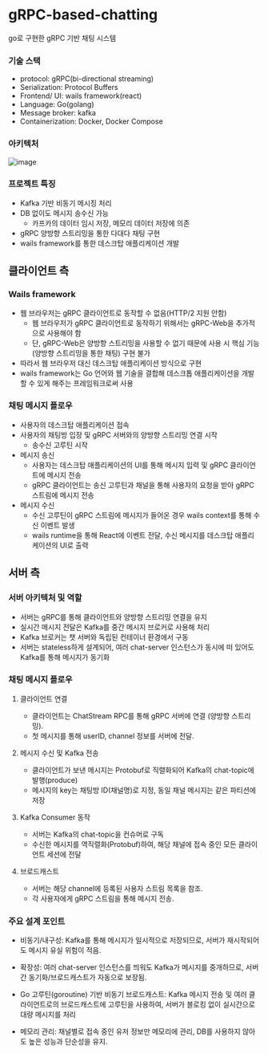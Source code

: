 # gRPC-based-chatting
go로 구현한 gRPC 기반 채팅 시스템 

### 기술 스택 
- protocol: gRPC(bi-directional streaming)
- Serialization: Protocol Buffers 
- Frontend/ UI: wails framework(react)
- Language: Go(golang)
- Message broker: kafka
- Containerization: Docker, Docker Compose 

### 아키텍처 
![image](https://github.com/user-attachments/assets/e20e231f-4391-42c7-bc3d-60d4eba86ac9)


### 프로젝트 특징

- Kafka 기반 비동기 메시징 처리 
- DB 없이도 메시지 송수신 가능
    - 카프카의 데이터 임시 저장, 메모리 데이터 저장에 의존
- gRPC 양방향 스트리밍을 통한 다대다 채팅 구현
- wails framework를 통한 데스크탑 애플리케이션 개발

## 클라이언트 측 
### Wails framework

- 웹 브라우저는 gRPC 클라이언트로 동작할 수 없음(HTTP/2 지원 안함)
    - 웹 브라우저가 gRPC 클라이언트로 동작하기 위해서는 gRPC-Web을 추가적으로 사용해야 함
    - 단, gRPC-Web은 양방향 스트리밍을 사용할 수 없기 때문에 사용 시 핵심 기능(양방향 스트리밍을 통한 채팅) 구현 불가
- 따라서 웹 브라우저 대신 데스크탑 애플리케이션 방식으로 구현
- wails framework는 Go 언어와 웹 기술을 결합해 데스크톱 애플리케이션을 개발할 수 있게 해주는 프레임워크로써 사용

### 채팅 메시지 플로우

- 사용자의 데스크탑 애플리케이션 접속
- 사용자의 채팅방 입장 및 gRPC 서버와의 양방향 스트리밍 연결 시작
    - 송수신 고루틴 시작
- 메시지 송신
    - 사용자는 데스크탑 애플리케이션의 UI를 통해 메시지 입력 및 gRPC 클라이언트에 메시지 전송
    - gRPC 클라이언트는 송신 고루틴과 채널을 통해 사용자의 요청을 받아 gRPC 스트림에 메시지 전송
- 메시지 수신
    - 수신 고루틴이 gRPC 스트림에 메시지가 들어온 경우 wails context를 통해 수신 이벤트 발생
    - wails runtime을 통해 React에 이벤트 전달, 수신 메시지를 데스크탑 애플리케이션의 UI로 출력

## 서버 측 

### 서버 아키텍처 및 역할 
- 서버는 gRPC를 통해 클라이언트와 양방향 스트리밍 연결을 유지
- 실시간 메시지 전달은 Kafka를 중간 메시지 브로커로 사용해 처리
- Kafka 브로커는 챗 서버와 독립된 컨테이너 환경에서 구동
- 서버는 stateless하게 설계되어, 여러 chat-server 인스턴스가 동시에 떠 있어도 Kafka를 통해 메시지가 동기화

### 채팅 메시지 플로우 

1. 클라이언트 연결

    - 클라이언트는 ChatStream RPC를 통해 gRPC 서버에 연결 (양방향 스트리밍).
    - 첫 메시지를 통해 userID, channel 정보를 서버에 전달.

2. 메시지 수신 및 Kafka 전송

    - 클라이언트가 보낸 메시지는 Protobuf로 직렬화되어 Kafka의 chat-topic에 발행(produce)
    - 메시지의 key는 채팅방 ID(채널명)로 지정, 동일 채널 메시지는 같은 파티션에 저장

3. Kafka Consumer 동작

    - 서버는 Kafka의 chat-topic을 컨슈머로 구독
    - 수신한 메시지를 역직렬화(Protobuf)하여, 해당 채널에 접속 중인 모든 클라이언트 세션에 전달

4. 브로드캐스트

    - 서버는 해당 channel에 등록된 사용자 스트림 목록을 참조.
    - 각 사용자에게 gRPC 스트림을 통해 메시지 전송.

### 주요 설계 포인트 
- 비동기/내구성: Kafka를 통해 메시지가 일시적으로 저장되므로, 서버가 재시작되어도 메시지 유실 위험이 적음.

- 확장성: 여러 chat-server 인스턴스를 띄워도 Kafka가 메시지를 중개하므로, 서버 간 동기화/브로드캐스트가 자동으로 보장됨.

- Go 고루틴(goroutine) 기반 비동기 브로드캐스트: Kafka 메시지 전송 및 여러 클라이언트로의 브로드캐스트에 고루틴을 사용하여,
서버가 블로킹 없이 실시간으로 대량 메시지를 처리

- 메모리 관리: 채널별로 접속 중인 유저 정보만 메모리에 관리, DB를 사용하지 않아도 높은 성능과 단순성을 유지.

